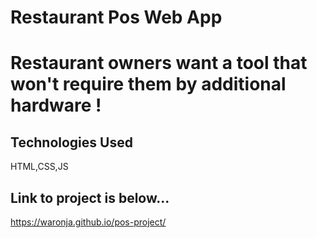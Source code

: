 # Restaurant Pos Web App

# Restaurant owners want a tool that won't require them by additional hardware !

## Technologies Used 

HTML,CSS,JS

## Link to project is below...

https://waronja.github.io/pos-project/
